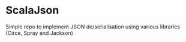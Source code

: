 # ScalaJson

Simple repo to implement JSON de/serialisation using various libraries (Circe, Spray and Jackson)
